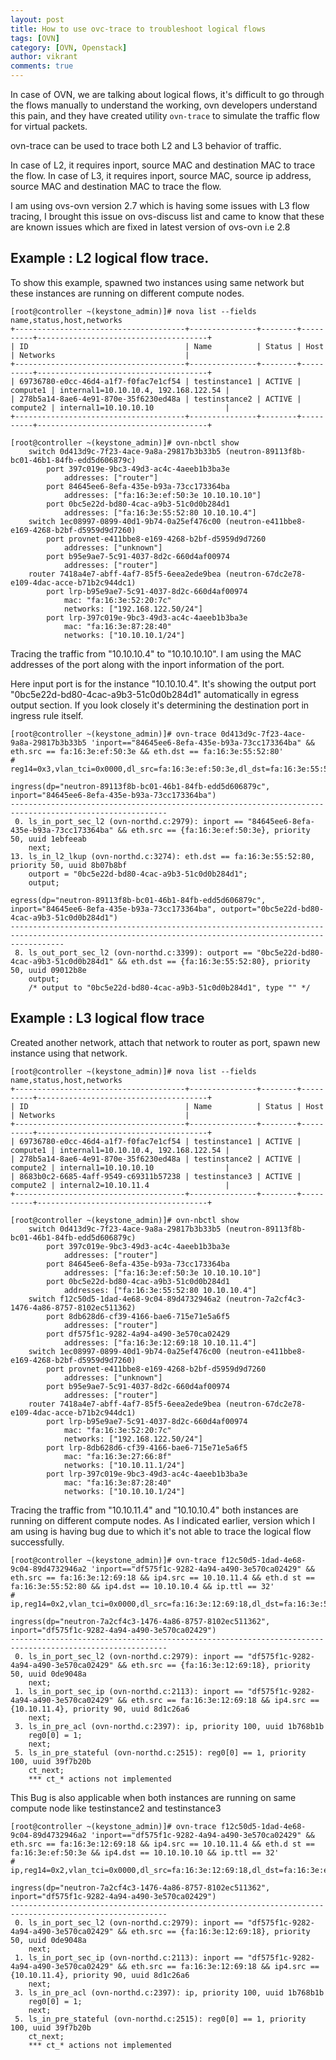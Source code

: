 ```yaml
---
layout: post
title: How to use ovc-trace to troubleshoot logical flows
tags: [OVN]
category: [OVN, Openstack]
author: vikrant
comments: true
--- 
```


In case of OVN, we are talking about logical flows, it's difficult to go through the flows manually to understand the working, ovn developers understand this pain, and they have created utility `ovn-trace` to simulate the traffic flow for virtual packets. 

ovn-trace can be used to trace both L2 and L3 behavior of traffic. 

In case of L2, it requires inport, source MAC and destination MAC to trace the flow.
In case of L3, it requires inport, source MAC, source ip address, source MAC and destination MAC to trace the flow.

I am using ovs-ovn version 2.7 which is having some issues with L3 flow tracing, I brought this issue on ovs-discuss list and came to know that these are known issues which are fixed in latest version of ovs-ovn i.e 2.8

## Example : L2 logical flow trace. 

To show this example, spawned two instances using same network but these instances are running on different compute nodes. 

~~~
[root@controller ~(keystone_admin)]# nova list --fields name,status,host,networks
+--------------------------------------+---------------+--------+----------+--------------------------------------+
| ID                                   | Name          | Status | Host     | Networks                             |
+--------------------------------------+---------------+--------+----------+--------------------------------------+
| 69736780-e0cc-46d4-a1f7-f0fac7e1cf54 | testinstance1 | ACTIVE | compute1 | internal1=10.10.10.4, 192.168.122.54 |
| 278b5a14-8ae6-4e91-870e-35f6230ed48a | testinstance2 | ACTIVE | compute2 | internal1=10.10.10.10                |
+--------------------------------------+---------------+--------+----------+--------------------------------------+

[root@controller ~(keystone_admin)]# ovn-nbctl show
    switch 0d413d9c-7f23-4ace-9a8a-29817b3b33b5 (neutron-89113f8b-bc01-46b1-84fb-edd5d606879c)
        port 397c019e-9bc3-49d3-ac4c-4aeeb1b3ba3e
            addresses: ["router"]
        port 84645ee6-8efa-435e-b93a-73cc173364ba
            addresses: ["fa:16:3e:ef:50:3e 10.10.10.10"]
        port 0bc5e22d-bd80-4cac-a9b3-51c0d0b284d1
            addresses: ["fa:16:3e:55:52:80 10.10.10.4"]
    switch 1ec08997-0899-40d1-9b74-0a25ef476c00 (neutron-e411bbe8-e169-4268-b2bf-d5959d9d7260)
        port provnet-e411bbe8-e169-4268-b2bf-d5959d9d7260
            addresses: ["unknown"]
        port b95e9ae7-5c91-4037-8d2c-660d4af00974
            addresses: ["router"]
    router 7418a4e7-abff-4af7-85f5-6eea2ede9bea (neutron-67dc2e78-e109-4dac-acce-b71b2c944dc1)
        port lrp-b95e9ae7-5c91-4037-8d2c-660d4af00974
            mac: "fa:16:3e:52:20:7c"
            networks: ["192.168.122.50/24"]
        port lrp-397c019e-9bc3-49d3-ac4c-4aeeb1b3ba3e
            mac: "fa:16:3e:87:28:40"
            networks: ["10.10.10.1/24"]
~~~

Tracing the traffic from "10.10.10.4" to "10.10.10.10". I am using the MAC addresses of the port along with the inport information of the port. 

Here input port is for the instance "10.10.10.4". It's showing the output port "0bc5e22d-bd80-4cac-a9b3-51c0d0b284d1" automatically in egress output section. If you look closely it's determining the destination port in ingress rule itself. 

~~~
[root@controller ~(keystone_admin)]# ovn-trace 0d413d9c-7f23-4ace-9a8a-29817b3b33b5 'inport=="84645ee6-8efa-435e-b93a-73cc173364ba" && eth.src == fa:16:3e:ef:50:3e && eth.dst == fa:16:3e:55:52:80'
# reg14=0x3,vlan_tci=0x0000,dl_src=fa:16:3e:ef:50:3e,dl_dst=fa:16:3e:55:52:80,dl_type=0x0000

ingress(dp="neutron-89113f8b-bc01-46b1-84fb-edd5d606879c", inport="84645ee6-8efa-435e-b93a-73cc173364ba")
---------------------------------------------------------------------------------------------------------
 0. ls_in_port_sec_l2 (ovn-northd.c:2979): inport == "84645ee6-8efa-435e-b93a-73cc173364ba" && eth.src == {fa:16:3e:ef:50:3e}, priority 50, uuid 1ebfeeab
    next;
13. ls_in_l2_lkup (ovn-northd.c:3274): eth.dst == fa:16:3e:55:52:80, priority 50, uuid 8b07b8bf
    outport = "0bc5e22d-bd80-4cac-a9b3-51c0d0b284d1";
    output;

egress(dp="neutron-89113f8b-bc01-46b1-84fb-edd5d606879c", inport="84645ee6-8efa-435e-b93a-73cc173364ba", outport="0bc5e22d-bd80-4cac-a9b3-51c0d0b284d1")
--------------------------------------------------------------------------------------------------------------------------------------------------------
 8. ls_out_port_sec_l2 (ovn-northd.c:3399): outport == "0bc5e22d-bd80-4cac-a9b3-51c0d0b284d1" && eth.dst == {fa:16:3e:55:52:80}, priority 50, uuid 09012b8e
    output;
    /* output to "0bc5e22d-bd80-4cac-a9b3-51c0d0b284d1", type "" */
~~~
	
## Example : L3 logical flow trace

Created another network, attach that network to router as port, spawn new instance using that network. 

~~~
[root@controller ~(keystone_admin)]# nova list --fields name,status,host,networks
+--------------------------------------+---------------+--------+----------+--------------------------------------+
| ID                                   | Name          | Status | Host     | Networks                             |
+--------------------------------------+---------------+--------+----------+--------------------------------------+
| 69736780-e0cc-46d4-a1f7-f0fac7e1cf54 | testinstance1 | ACTIVE | compute1 | internal1=10.10.10.4, 192.168.122.54 |
| 278b5a14-8ae6-4e91-870e-35f6230ed48a | testinstance2 | ACTIVE | compute2 | internal1=10.10.10.10                |
| 8683b0c2-6685-4aff-9549-c69311b57238 | testinstance3 | ACTIVE | compute2 | internal2=10.10.11.4                 |
+--------------------------------------+---------------+--------+----------+--------------------------------------+

[root@controller ~(keystone_admin)]# ovn-nbctl show
    switch 0d413d9c-7f23-4ace-9a8a-29817b3b33b5 (neutron-89113f8b-bc01-46b1-84fb-edd5d606879c)
        port 397c019e-9bc3-49d3-ac4c-4aeeb1b3ba3e
            addresses: ["router"]
        port 84645ee6-8efa-435e-b93a-73cc173364ba
            addresses: ["fa:16:3e:ef:50:3e 10.10.10.10"]
        port 0bc5e22d-bd80-4cac-a9b3-51c0d0b284d1
            addresses: ["fa:16:3e:55:52:80 10.10.10.4"]
    switch f12c50d5-1dad-4e68-9c04-89d4732946a2 (neutron-7a2cf4c3-1476-4a86-8757-8102ec511362)
        port 8db628d6-cf39-4166-bae6-715e71e5a6f5
            addresses: ["router"]
        port df575f1c-9282-4a94-a490-3e570ca02429
            addresses: ["fa:16:3e:12:69:18 10.10.11.4"]
    switch 1ec08997-0899-40d1-9b74-0a25ef476c00 (neutron-e411bbe8-e169-4268-b2bf-d5959d9d7260)
        port provnet-e411bbe8-e169-4268-b2bf-d5959d9d7260
            addresses: ["unknown"]
        port b95e9ae7-5c91-4037-8d2c-660d4af00974
            addresses: ["router"]
    router 7418a4e7-abff-4af7-85f5-6eea2ede9bea (neutron-67dc2e78-e109-4dac-acce-b71b2c944dc1)
        port lrp-b95e9ae7-5c91-4037-8d2c-660d4af00974
            mac: "fa:16:3e:52:20:7c"
            networks: ["192.168.122.50/24"]
        port lrp-8db628d6-cf39-4166-bae6-715e71e5a6f5
            mac: "fa:16:3e:27:66:8f"
            networks: ["10.10.11.1/24"]
        port lrp-397c019e-9bc3-49d3-ac4c-4aeeb1b3ba3e
            mac: "fa:16:3e:87:28:40"
            networks: ["10.10.10.1/24"]
~~~

Tracing the traffic from "10.10.11.4" and "10.10.10.4" both instances are running on different compute nodes. As I indicated earlier, version which I am using is having bug due to which it's not able to trace the logical flow successfully. 

~~~
[root@controller ~(keystone_admin)]# ovn-trace f12c50d5-1dad-4e68-9c04-89d4732946a2 'inport=="df575f1c-9282-4a94-a490-3e570ca02429" && eth.src == fa:16:3e:12:69:18 && ip4.src == 10.10.11.4 && eth.d st == fa:16:3e:55:52:80 && ip4.dst == 10.10.10.4 && ip.ttl == 32'
# ip,reg14=0x2,vlan_tci=0x0000,dl_src=fa:16:3e:12:69:18,dl_dst=fa:16:3e:55:52:80,nw_src=10.10.11.4,nw_dst=10.10.10.4,nw_proto=0,nw_tos=0,nw_ecn=0,nw_ttl=32

ingress(dp="neutron-7a2cf4c3-1476-4a86-8757-8102ec511362", inport="df575f1c-9282-4a94-a490-3e570ca02429")
---------------------------------------------------------------------------------------------------------
 0. ls_in_port_sec_l2 (ovn-northd.c:2979): inport == "df575f1c-9282-4a94-a490-3e570ca02429" && eth.src == {fa:16:3e:12:69:18}, priority 50, uuid 0de9048a
    next;
 1. ls_in_port_sec_ip (ovn-northd.c:2113): inport == "df575f1c-9282-4a94-a490-3e570ca02429" && eth.src == fa:16:3e:12:69:18 && ip4.src == {10.10.11.4}, priority 90, uuid 8d1c26a6
    next;
 3. ls_in_pre_acl (ovn-northd.c:2397): ip, priority 100, uuid 1b768b1b
    reg0[0] = 1;
    next;
 5. ls_in_pre_stateful (ovn-northd.c:2515): reg0[0] == 1, priority 100, uuid 39f7b20b
    ct_next;
    *** ct_* actions not implemented
~~~	

This Bug is also applicable when both instances are running on same compute node like testinstance2 and testinstance3

~~~
[root@controller ~(keystone_admin)]# ovn-trace f12c50d5-1dad-4e68-9c04-89d4732946a2 'inport=="df575f1c-9282-4a94-a490-3e570ca02429" && eth.src == fa:16:3e:12:69:18 && ip4.src == 10.10.11.4 && eth.d st == fa:16:3e:ef:50:3e && ip4.dst == 10.10.10.10 && ip.ttl == 32'
# ip,reg14=0x2,vlan_tci=0x0000,dl_src=fa:16:3e:12:69:18,dl_dst=fa:16:3e:ef:50:3e,nw_src=10.10.11.4,nw_dst=10.10.10.10,nw_proto=0,nw_tos=0,nw_ecn=0,nw_ttl=32

ingress(dp="neutron-7a2cf4c3-1476-4a86-8757-8102ec511362", inport="df575f1c-9282-4a94-a490-3e570ca02429")
---------------------------------------------------------------------------------------------------------
 0. ls_in_port_sec_l2 (ovn-northd.c:2979): inport == "df575f1c-9282-4a94-a490-3e570ca02429" && eth.src == {fa:16:3e:12:69:18}, priority 50, uuid 0de9048a
    next;
 1. ls_in_port_sec_ip (ovn-northd.c:2113): inport == "df575f1c-9282-4a94-a490-3e570ca02429" && eth.src == fa:16:3e:12:69:18 && ip4.src == {10.10.11.4}, priority 90, uuid 8d1c26a6
    next;
 3. ls_in_pre_acl (ovn-northd.c:2397): ip, priority 100, uuid 1b768b1b
    reg0[0] = 1;
    next;
 5. ls_in_pre_stateful (ovn-northd.c:2515): reg0[0] == 1, priority 100, uuid 39f7b20b
    ct_next;
    *** ct_* actions not implemented
~~~